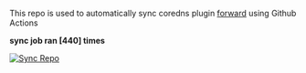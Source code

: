 This repo is used to automatically sync coredns plugin [forward](https://github.com/QZLin/forward) using Github Actions

**sync job ran [440] times**

[![Sync Repo](https://github.com/QZLin/coredns-extract/actions/workflows/sync.yaml/badge.svg)](https://github.com/QZLin/coredns-extract/actions/workflows/sync.yaml)

